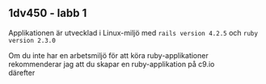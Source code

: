 ## 1dv450 - labb 1

Applikationen är utvecklad i Linux-miljö med `rails version 4.2.5` och `ruby version 2.3.0`

Om du inte har en arbetsmiljö för att köra ruby-applikationer rekommenderar jag att du skapar en ruby-applikation på c9.io  
därefter 
